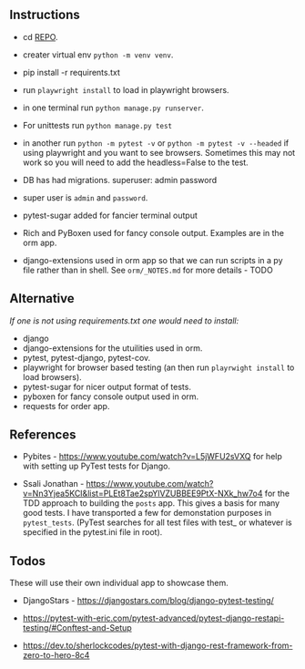 ## Instructions

- cd [REPO](https://github.com/Python-Test-Engineer/PYTHON-TEST-FRAMEWORK/tree/main/PyTest_05_DJANGO).

- creater virtual env `python -m venv venv`.
- pip install -r requirents.txt
- run `playwright install` to load in playwright browsers.
- in one terminal run `python manage.py runserver`.
- For unittests run `python manage.py test`
- in another run `python -m pytest -v` or `python -m pytest -v --headed` if using  playwright and you want to see browsers. Sometimes this may not work so you will need to add the headless=False to the test.
- DB has had migrations. superuser: admin password
- super user is `admin` and `password`.
- pytest-sugar added for fancier terminal output
- Rich and PyBoxen used for fancy console output. Examples are in the orm app.
- django-extensions used in orm app so that we can run scripts in a py file rather than in shell. See `orm/_NOTES.md` for more details - TODO

## Alternative

*If one is not using requirements.txt one would need to install:*

- django
- django-extensions for the utuilities used in orm.
- pytest, pytest-django, pytest-cov.
- playwright for browser based testing (an then run `playrwight install` to load browsers).
- pytest-sugar for nicer output format of tests.
- pyboxen for fancy console output used in orm.
- requests for order app.
## References

-  Pybites - https://www.youtube.com/watch?v=L5jWFU2sVXQ for help with setting up PyTest tests for Django. 

-  Ssali Jonathan - https://www.youtube.com/watch?v=Nn3Yjea5KCI&list=PLEt8Tae2spYlVZUBBEE9PtX-NXk_hw7o4 for the TDD approach to building the `posts` app. This gives a basis for many good tests. I have transported a few for demonstation purposes in `pytest_tests`. (PyTest searches for all test files with test_ or whatever is specified in the pytest.ini file in root).

## Todos

 These will use their own individual app to showcase them.

- DjangoStars - https://djangostars.com/blog/django-pytest-testing/

- https://pytest-with-eric.com/pytest-advanced/pytest-django-restapi-testing/#Conftest-and-Setup

- https://dev.to/sherlockcodes/pytest-with-django-rest-framework-from-zero-to-hero-8c4
